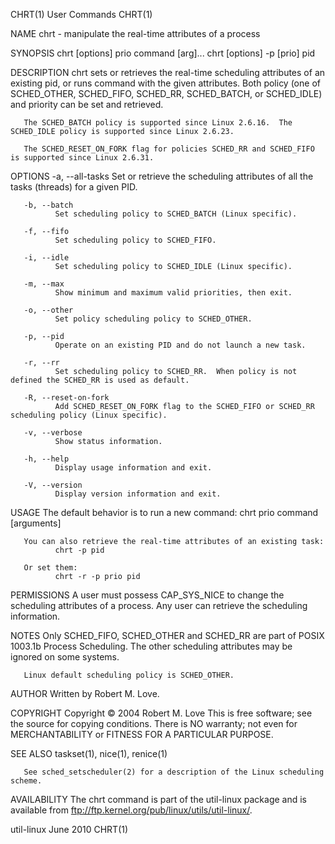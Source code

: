 CHRT(1)                                                                                         User Commands                                                                                         CHRT(1)



NAME
       chrt - manipulate the real-time attributes of a process

SYNOPSIS
       chrt [options] prio command [arg]...
       chrt [options] -p [prio] pid

DESCRIPTION
       chrt  sets  or  retrieves  the  real-time scheduling attributes of an existing pid, or runs command with the given attributes.  Both policy (one of SCHED_OTHER, SCHED_FIFO, SCHED_RR, SCHED_BATCH, or
       SCHED_IDLE) and priority can be set and retrieved.

       The SCHED_BATCH policy is supported since Linux 2.6.16.  The SCHED_IDLE policy is supported since Linux 2.6.23.

       The SCHED_RESET_ON_FORK flag for policies SCHED_RR and SCHED_FIFO is supported since Linux 2.6.31.

OPTIONS
       -a, --all-tasks
              Set or retrieve the scheduling attributes of all the tasks (threads) for a given PID.

       -b, --batch
              Set scheduling policy to SCHED_BATCH (Linux specific).

       -f, --fifo
              Set scheduling policy to SCHED_FIFO.

       -i, --idle
              Set scheduling policy to SCHED_IDLE (Linux specific).

       -m, --max
              Show minimum and maximum valid priorities, then exit.

       -o, --other
              Set policy scheduling policy to SCHED_OTHER.

       -p, --pid
              Operate on an existing PID and do not launch a new task.

       -r, --rr
              Set scheduling policy to SCHED_RR.  When policy is not defined the SCHED_RR is used as default.

       -R, --reset-on-fork
              Add SCHED_RESET_ON_FORK flag to the SCHED_FIFO or SCHED_RR scheduling policy (Linux specific).

       -v, --verbose
              Show status information.

       -h, --help
              Display usage information and exit.

       -V, --version
              Display version information and exit.

USAGE
       The default behavior is to run a new command:
              chrt prio command [arguments]

       You can also retrieve the real-time attributes of an existing task:
              chrt -p pid

       Or set them:
              chrt -r -p prio pid

PERMISSIONS
       A user must possess CAP_SYS_NICE to change the scheduling attributes of a process.  Any user can retrieve the scheduling information.

NOTES
       Only SCHED_FIFO, SCHED_OTHER and SCHED_RR are part of POSIX 1003.1b Process Scheduling. The other scheduling attributes may be ignored on some systems.

       Linux default scheduling policy is SCHED_OTHER.

AUTHOR
       Written by Robert M. Love.

COPYRIGHT
       Copyright © 2004 Robert M. Love
       This is free software; see the source for copying conditions.  There is NO warranty; not even for MERCHANTABILITY or FITNESS FOR A PARTICULAR PURPOSE.

SEE ALSO
       taskset(1), nice(1), renice(1)

       See sched_setscheduler(2) for a description of the Linux scheduling scheme.

AVAILABILITY
       The chrt command is part of the util-linux package and is available from ftp://ftp.kernel.org/pub/linux/utils/util-linux/.



util-linux                                                                                        June 2010                                                                                           CHRT(1)

